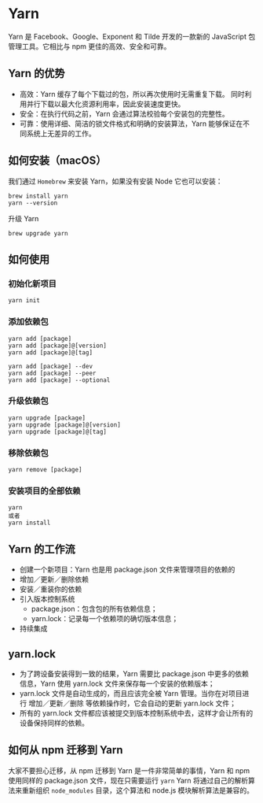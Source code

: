 # Yarn
Yarn 是 Facebook、Google、Exponent 和 Tilde 开发的一款新的 JavaScript 包管理工具。它相比与 npm 更佳的高效、安全和可靠。

## Yarn 的优势
* 高效：Yarn 缓存了每个下载过的包，所以再次使用时无需重复下载。 同时利用并行下载以最大化资源利用率，因此安装速度更快。
* 安全：在执行代码之前，Yarn 会通过算法校验每个安装包的完整性。
* 可靠：使用详细、简洁的锁文件格式和明确的安装算法，Yarn 能够保证在不同系统上无差异的工作。

## 如何安装（macOS）
我们通过 `Homebrew` 来安装 Yarn，如果没有安装 Node 它也可以安装：

```
brew install yarn
yarn --version
```

升级 Yarn

```
brew upgrade yarn
```

## 如何使用
### 初始化新项目

```
yarn init
```

### 添加依赖包

```
yarn add [package]
yarn add [package]@[version]
yarn add [package]@[tag]

yarn add [package] --dev
yarn add [package] --peer
yarn add [package] --optional
```

### 升级依赖包

```
yarn upgrade [package]
yarn upgrade [package]@[version]
yarn upgrade [package]@[tag]
```

### 移除依赖包

```
yarn remove [package]
```

### 安装项目的全部依赖

```
yarn
或者
yarn install
```

## Yarn 的工作流
* 创建一个新项目：Yarn 也是用 package.json 文件来管理项目的依赖的
* 增加／更新／删除依赖
* 安装／重装你的依赖
* 引入版本控制系统
    * package.json：包含包的所有依赖信息；
    * yarn.lock：记录每一个依赖项的确切版本信息；
* 持续集成

## yarn.lock
* 为了跨设备安装得到一致的结果，Yarn 需要比 package.json 中更多的依赖信息，Yarn 使用 yarn.lock 文件来保存每一个安装的依赖版本；
* yarn.lock 文件是自动生成的，而且应该完全被 Yarn 管理。当你在对项目进行 增加／更新／删除 等依赖操作时，它会自动的更新 yarn.lock 文件；
* 所有的 yarn.lock 文件都应该被提交到版本控制系统中去，这样才会让所有的设备保持同样的依赖。

## 如何从 npm 迁移到 Yarn
大家不要担心迁移，从 npm 迁移到 Yarn 是一件非常简单的事情，Yarn 和 npm 使用同样的 package.json 文件，现在只需要运行 `yarn` Yarn 将通过自己的解析算法来重新组织 `node_modules` 目录，这个算法和 node.js 模块解析算法是兼容的。
